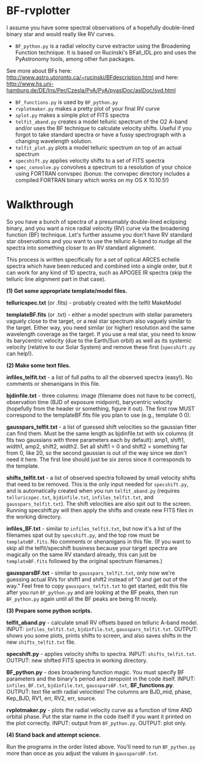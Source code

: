 BF-rvplotter
============

I assume you have some spectral observations of a hopefully double-lined binary star and would really like RV curves.

* `BF_python.py` is a radial velocity curve extractor using the Broadening Function technique. It is based on Rucinski's BFall_IDL.pro and uses the PyAstronomy tools, among other fun packages.

See more about BFs here: http://www.astro.utoronto.ca/~rucinski/BFdescription.html
and here: http://www.hs.uni-hamburg.de/DE/Ins/Per/Czesla/PyA/PyA/pyaslDoc/aslDoc/svd.html

* `BF_functions.py` is used by `BF_python.py`
* `rvplotmaker.py` makes a pretty plot of your final RV curve
* `splot.py` makes a simple plot of FITS spectra
* `telfit_aband.py` creates a model telluric spectrum of the O2 A-band and/or uses the BF technique to calculate velocity shifts. Useful if you forgot to take standard spectra or have a fussy spectrograph with a changing wavelength solution.
* `telfit_plot.py` plots a model telluric spectrum on top of an actual spectrum
* `specshift.py` applies velocity shifts to a set of FITS spectra
* `spec_convolve.py` convolves a spectrum to a resolution of your choice using FORTRAN convspec (bonus: the convspec directory includes a compiled FORTRAN binary which works on my OS X 10.10.5!)

Walkthrough
============

So you have a bunch of spectra of a presumably double-lined eclipsing binary, and you want a nice radial velocity (RV) curve via the broadening function (BF) technique. Let's further assume you don't have RV standard star observations and you want to use the telluric A-band to nudge all the spectra into something closer to an RV standard alignment.

This process is written specifically for a set of optical ARCES echelle spectra which have been reduced and combined into a single order, but it can work for any kind of 1D spectra, such as APOGEE IR spectra (skip the telluric line alignment part in that case).

**(1) Get some appropriate template/model files.**

**telluricspec.txt** (or .fits) - probably created with the telfit MakeModel

**templateBF.fits** (or .txt) - either a model spectrum with stellar parameters vaguely close to the target, or a real star spectrum also vaguely similar to the target. Either way, you need similar (or higher) resolution and the same wavelength coverage as the target. If you use a real star, you need to know its barycentric velocity (due to the Earth/Sun orbit) as well as its systemic velocity (relative to our Solar System) and remove these first (`specshift.py` can help!).

**(2) Make some text files.**

**infiles_telfit.txt** - a list of full paths to all the observed spectra (easy!). No comments or shenanigans in this file.

**bjdinfile.txt** - three columns: image (filename does not have to be correct), observation time (BJD of exposure midpoint), barycentric velocity (hopefully from the header or something, figure it out). The first row MUST correspond to the templateBF.fits file you plan to use (e.g., template 0 0).

**gausspars_telfit.txt** - a list of guessed shift velocities so the gaussian fitter can find them. Must be the same length as bjdinfile.txt with six columns (it fits two gaussians with three parameters each by default): amp1, shift1, width1, amp2, shift2, width2. Set all shift1 = 0 and shift2 = something far from 0, like 20, so the second gaussian is out of the way since we don't need it here. The first line should just be six zeros since it corresponds to the template.

**shifts_telfit.txt** - a list of observed spectra followed by small velocity shifts that need to be removed. This is the only input needed for `specshift.py`, and is automatically created when you run `telfit_aband.py` (requires `telluricspec.txt`, `bjdinfile.txt`, `infiles_telfit.txt`, and `gausspars_telfit.txt`). The shift velocities are also spit out to the screen. Running specshift.py will then apply the shifts and create new FITS files in the working directory.

**infiles_BF.txt** - similar to `infiles_telfit.txt`, but now it's a list of the filenames spat out by `specshift.py`, and the top row must be `templateBF.fits`. No comments or shenanigans in this file. (If you want to skip all the telfit/specshift business because your target spectra are magically on the same RV standard already, this can just be `templateBF.fits` followed by the original spectrum filenames.)

**gaussparsBF.txt** - similar to `gausspars_telfit.txt`, only now we're guessing actual RVs for shift1 and shift2 instead of "0 and get out of the way." Feel free to copy `gausspars_telfit.txt` to get started, edit this file after you run `BF_python.py` and are looking at the BF peaks, then run `BF_python.py` again until all the BF peaks are being fit nicely.

**(3) Prepare some python scripts.**

**telfit_aband.py** - calculate small RV offsets based on telluric A-band model.
INPUT: `infiles_telfit.txt`, `bjdinfile.txt`, `gausspars_telfit.txt`.
OUTPUT: shows you some plots, prints shifts to screen, and also saves shifts in the new `shifts_telfit.txt` file.

**specshift.py** - applies velocity shifts to spectra.
INPUT: `shifts_telfit.txt`.
OUTPUT: new shifted FITS spectra in working directory.

**BF_python.py** - does broadening function magic. You must specify BF parameters and the binary's period and zeropoint in the code itself.
INPUT: `infiles_BF.txt`, `bjdinfile.txt`, `gaussparsBF.txt`, **BF_functions.py**.
OUTPUT: text file with radial velocities! The columns are BJD_mid, phase, Kep_BJD, RV1, err, RV2, err, source.

**rvplotmaker.py** - plots the radial velocity curve as a function of time AND orbital phase. Put the star name in the code itself if you want it printed on the plot correctly.
INPUT: output from `BF_python.py`.
OUTPUT: plot only.

**(4) Stand back and attempt science.**

Run the programs in the order listed above. You'll need to run `BF_python.py` more than once as you adjust the values in `gaussparsBF.txt`.
